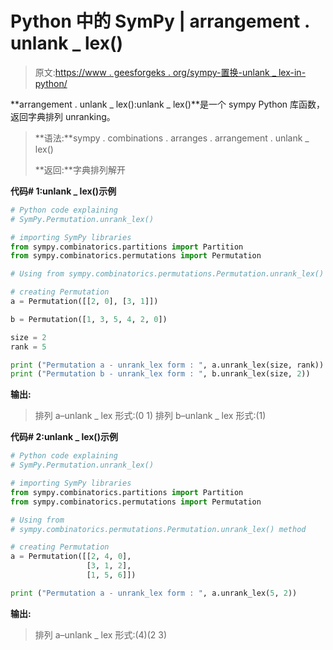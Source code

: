 # Python 中的 SymPy | arrangement . unlank _ lex()

> 原文:[https://www . geesforgeks . org/sympy-置换-unlank _ lex-in-python/](https://www.geeksforgeeks.org/sympy-permutation-unrank_lex-in-python/)

 **arrangement . unlank _ lex():unlank _ lex()**是一个 sympy Python 库函数，返回字典排列 unranking。

> **语法:**sympy . combinations . arranges . arrangement . unlank _ lex()
> 
> **返回:**字典排列解开

**代码# 1:unlank _ lex()示例**

```py
# Python code explaining
# SymPy.Permutation.unrank_lex()

# importing SymPy libraries
from sympy.combinatorics.partitions import Partition
from sympy.combinatorics.permutations import Permutation

# Using from sympy.combinatorics.permutations.Permutation.unrank_lex() method 

# creating Permutation
a = Permutation([[2, 0], [3, 1]])

b = Permutation([1, 3, 5, 4, 2, 0])

size = 2
rank = 5

print ("Permutation a - unrank_lex form : ", a.unrank_lex(size, rank))
print ("Permutation b - unrank_lex form : ", b.unrank_lex(size, 2))
```

**输出:**

> 排列 a–unlank _ lex 形式:(0 1)
> 排列 b–unlank _ lex 形式:(1)

**代码# 2:unlank _ lex()示例**

```py
# Python code explaining
# SymPy.Permutation.unrank_lex()

# importing SymPy libraries
from sympy.combinatorics.partitions import Partition
from sympy.combinatorics.permutations import Permutation

# Using from 
# sympy.combinatorics.permutations.Permutation.unrank_lex() method 

# creating Permutation
a = Permutation([[2, 4, 0], 
                 [3, 1, 2],
                 [1, 5, 6]])

print ("Permutation a - unrank_lex form : ", a.unrank_lex(5, 2))
```

**输出:**

> 排列 a–unlank _ lex 形式:(4)(2 3)